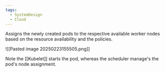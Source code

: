 ```yaml
---
tags:
  - SystemDesign
  - Cloud
---
```

Assigns the newly created pods to the respective available worker nodes based on the resource availability and the policies.

![[Pasted image 20250223155505.png]]

Note the [[Kubelet]] starts the pod, whereas the scheduler manage's the pod's node assignment.
